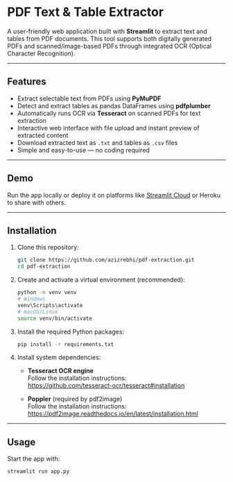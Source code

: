 # PDF Text & Table Extractor

A user-friendly web application built with **Streamlit** to extract text and tables from PDF documents. This tool supports both digitally generated PDFs and scanned/image-based PDFs through integrated OCR (Optical Character Recognition).

---

## Features

- Extract selectable text from PDFs using **PyMuPDF**
- Detect and extract tables as pandas DataFrames using **pdfplumber**
- Automatically runs OCR via **Tesseract** on scanned PDFs for text extraction
- Interactive web interface with file upload and instant preview of extracted content
- Download extracted text as `.txt` and tables as `.csv` files
- Simple and easy-to-use — no coding required

---

## Demo

Run the app locally or deploy it on platforms like [Streamlit Cloud](https://streamlit.io/cloud) or Heroku to share with others.

---

## Installation

1. Clone this repository:

    ```bash
    git clone https://github.com/azizrebhi/pdf-extraction.git
    cd pdf-extraction
    ```

2. Create and activate a virtual environment (recommended):

    ```bash
    python -m venv venv
    # Windows
    venv\Scripts\activate
    # macOS/Linux
    source venv/bin/activate
    ```

3. Install the required Python packages:

    ```bash
    pip install -r requirements.txt
    ```

4. Install system dependencies:

    - **Tesseract OCR engine**  
      Follow the installation instructions:  
      https://github.com/tesseract-ocr/tesseract#installation

    - **Poppler** (required by pdf2image)  
      Follow the installation instructions:  
      https://pdf2image.readthedocs.io/en/latest/installation.html

---

## Usage

Start the app with:

```bash
streamlit run app.py
